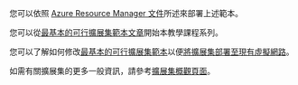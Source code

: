 您可以依照 [Azure Resource Manager 文件](../articles/azure-resource-manager/resource-group-template-deploy.md)所述來部署上述範本。

您可以從[最基本的可行擴展集範本文章](../articles/virtual-machine-scale-sets/virtual-machine-scale-sets-mvss-start.md)開始本教學課程系列。

您可以了解如何修改[最基本的可行擴展集範本](../articles/virtual-machine-scale-sets/virtual-machine-scale-sets-mvss-start.md)以便[將擴展集部署至現有虛擬網路](../articles/virtual-machine-scale-sets/virtual-machine-scale-sets-mvss-existing-vnet.md)。

如需有關擴展集的更多一般資訊，請參考[擴展集概觀頁面](../articles/virtual-machine-scale-sets/virtual-machine-scale-sets-overview.md)。
